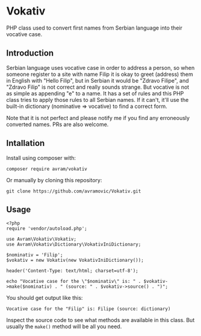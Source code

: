 # Vokativ

PHP class used to convert first names from Serbian language into their vocative case.

## Introduction

Serbian language uses vocative case in order to address a person, so when someone register to a site with name Filip it is okay to greet (address) them in English with "Hello Filip", but in Serbian it would be "Zdravo Filipe", and "Zdravo Filip" is not correct and really sounds strange. But vocative is not as simple as appending "e" to a name. It has a set of rules and this PHP class tries to apply those rules to all Serbian names. If it can't, it'll use the built-in dictionary (nominative => vocative) to find a correct form.

Note that it is not perfect and please notify me if you find any erroneously converted names. PRs are also welcome.

## Intallation

Install using composer with:

`composer require avram/vokativ`

Or manually by cloning this repository:

`git clone https://github.com/avramovic/Vokativ.git`

## Usage

    <?php
    require 'vendor/autoload.php';

    use Avram\Vokativ\Vokativ;
    use Avram\Vokativ\Dictionary\VokativIniDictionary;

    $nominativ = 'Filip';
    $vokativ = new Vokativ(new VokativIniDictionary());

    header('Content-Type: text/html; charset=utf-8');

    echo "Vocative case for the \"$nominativ\" is: " . $vokativ->make($nominativ) . " (source: " . $vokativ->source() . ")";

You should get output like this:

    Vocative case for the "Filip" is: Filipe (source: dictionary)

Inspect the source code to see what methods are available in this class. But usually the `make()` method will be all you need.